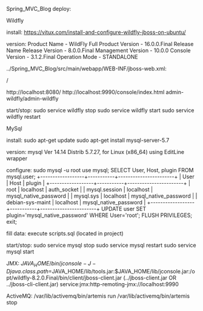 Spring_MVC_Blog deploy:

Wildfly

install: https://vitux.com/install-and-configure-wildfly-jboss-on-ubuntu/

version:
Product Name - WildFly Full
Product Version - 16.0.0.Final
Release Name
Release Version - 8.0.0.Final
Management Version - 10.0.0
Console Version - 3.1.2.Final
Operation Mode - STANDALONE


../Spring_MVC_Blog/src/main/webapp/WEB-INF/jboss-web.xml:
<?xml version="1.0" encoding="UTF-8"?>
<jboss-web>
    <context-root>/</context-root>
</jboss-web>

http://localhost:8080/
http://localhost:9990/console/index.html admin-wildfly/admin-wildfly

start/stop:
sudo service wildfly stop
sudo service wildfly start
sudo service wildfly restart

MySql

install:
sudo apt-get update
sudo apt-get install mysql-server-5.7

version:
mysql  Ver 14.14 Distrib 5.7.27, for Linux (x86_64) using  EditLine wrapper

configure:
sudo mysql -u root
use mysql;
SELECT User, Host, plugin FROM mysql.user;
+------------------+-----------+-----------------------+
| User             | Host      | plugin                |
+------------------+-----------+-----------------------+
| root             | localhost | auth_socket           |
| mysql.session    | localhost | mysql_native_password |
| mysql.sys        | localhost | mysql_native_password |
| debian-sys-maint | localhost | mysql_native_password |
+------------------+-----------+-----------------------+
UPDATE user SET plugin='mysql_native_password' WHERE User='root';
FLUSH PRIVILEGES;
exit;

fill data:
execute scripts.sql (located in project)

start/stop:
sudo service mysql stop
sudo service mysql restart
sudo service mysql start

JMX:
$JAVA_HOME/bin/jconsole -J-Djava.class.path=$JAVA_HOME/lib/tools.jar:$JAVA_HOME/lib/jconsole.jar:/opt/wildfly-8.2.0.Final/bin/client/jboss-client.jar
(../jboss-client.jar OR ../jboss-cli-client.jar)
service:jmx:http-remoting-jmx://localhost:9990

ActiveMQ:
/var/lib/activemq/bin/artemis run
/var/lib/activemq/bin/artemis stop

